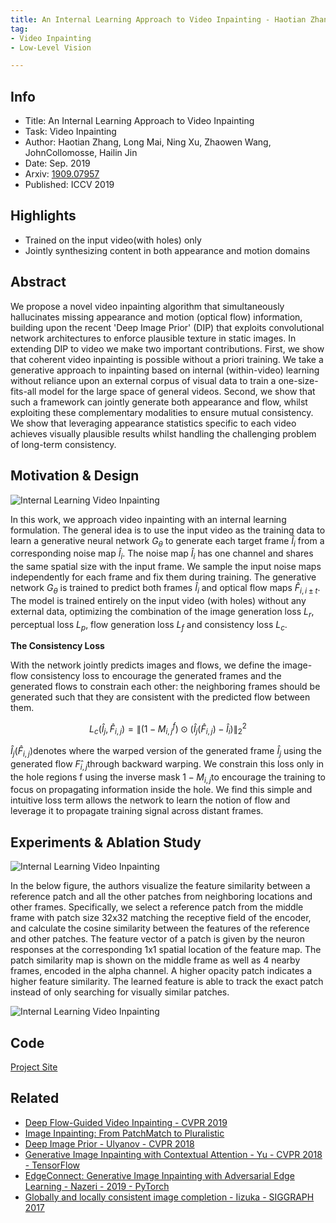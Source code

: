 ```yaml
---
title: An Internal Learning Approach to Video Inpainting - Haotian Zhang - ICCV 2019
tag:
- Video Inpainting
- Low-Level Vision

---
```


## Info

- Title: An Internal Learning Approach to Video Inpainting
- Task:  Video Inpainting
- Author: Haotian Zhang, Long Mai, Ning Xu, Zhaowen Wang, JohnCollomosse,  Hailin Jin    
- Date: Sep. 2019
- Arxiv: [1909.07957](https://arxiv.org/abs/1909.07957)
- Published: ICCV 2019



## Highlights

- Trained on the input video(with holes) only
- Jointly synthesizing content in both appearance and motion domains

## Abstract

We propose a novel video inpainting algorithm that simultaneously hallucinates missing appearance and motion (optical flow) information, building upon the recent 'Deep Image Prior' (DIP) that exploits convolutional network architectures to enforce plausible texture in static images. In extending DIP to video we make two important contributions. First, we show that coherent video inpainting is possible without a priori training. We take a generative approach to inpainting based on internal (within-video) learning without reliance upon an external corpus of visual data to train a one-size-fits-all model for the large space of general videos. Second, we show that such a framework can jointly generate both appearance and flow, whilst exploiting these complementary modalities to ensure mutual consistency. We show that leveraging appearance statistics specific to each video achieves visually plausible results whilst handling the challenging problem of long-term consistency.



## Motivation & Design

![Internal Learning Video Inpainting](https://cs.stanford.edu/~haotianz/publications/video_inpainting/images/framework.png)

<script async src="https://pagead2.googlesyndication.com/pagead/js/adsbygoogle.js"></script>
<ins class="adsbygoogle"
     style="display:block; text-align:center;"
     data-ad-layout="in-article"
     data-ad-format="fluid"
     data-ad-client="ca-pub-4466575858054752"
     data-ad-slot="8787986126"></ins>
<script>
     (adsbygoogle = window.adsbygoogle || []).push({});
</script>


In this work, we approach video inpainting with an internal learning formulation. The general idea is to use the input video as the training data to learn a generative neural network $G_{\theta}$ to generate each target frame $\hat{I}_i$ from a corresponding noise map $\hat{I}_i$. The noise map $\hat{I}_i$ has one channel and shares the same spatial size with the input frame. We sample the input noise maps independently for each frame and fix them during training. The generative network $G_{\theta}$ is trained to predict both frames $\hat{I}_i$ and optical flow maps $\hat{F}_{i, i \pm t}$. The model is trained entirely on the input video (with holes) without any external data, optimizing the combination of the image generation loss $L_r$, perceptual loss $L_p$, flow generation loss $L_f$ and consistency loss $L_c$.

**The Consistency Loss**

With the network jointly predicts images and flows, we define the image-flow consistency loss
to encourage the generated frames and the generated flows to constrain each other: the neighboring frames should be generated such that they are consistent with the predicted flow between them.

$$
L_{c}\left(\hat{I}_{j}, \hat{F}_{i, j}\right)=\left\|\left(1-M_{i, j}^{f}\right) \odot\left(\hat{I}_{j}\left(\hat{F}_{i, j}\right)-\hat{I}_{i}\right)\right\|_{2}^{2}
$$


$\hat{I}_{j}\left(\hat{F}_{i, j}\right)​$ denotes where the warped version of the generated frame $\hat{I}_{j}​$ using the generated flow $F̂_{i,j} ​$ through backward warping. We constrain this loss only in the hole regions f using the inverse mask $1−M_{i,j}​$  to encourage the training to focus on propagating information inside the hole. We find this simple and intuitive loss term allows the network to learn the notion of flow and leverage it to propagate training signal across distant frames.




## Experiments & Ablation Study

![Internal Learning Video Inpainting](https://cs.stanford.edu/~haotianz/publications/video_inpainting/images/results.png)

<script async src="https://pagead2.googlesyndication.com/pagead/js/adsbygoogle.js"></script>
<ins class="adsbygoogle"
     style="display:block; text-align:center;"
     data-ad-layout="in-article"
     data-ad-format="fluid"
     data-ad-client="ca-pub-4466575858054752"
     data-ad-slot="8787986126"></ins>
<script>
     (adsbygoogle = window.adsbygoogle || []).push({});
</script>


In the below figure, the authors visualize the feature similarity between a reference patch and all the
other patches from neighboring locations and other frames. Specifically, we select a reference patch from the middle frame with patch size 32x32 matching the receptive field of the encoder, and calculate the cosine similarity between the features of the reference and other patches. The feature vector of a patch is given by the neuron responses at the corresponding 1x1 spatial location of the feature map. The patch similarity map is shown on the middle frame as well as 4 nearby frames, encoded in the alpha channel. A higher opacity patch indicates a higher feature similarity.  The learned feature is able to track the exact patch instead of only searching for visually similar patches.



![Internal Learning Video Inpainting](https://i.imgur.com/4hr6j3d.png)






## Code

[Project Site](https://cs.stanford.edu/~haotianz/publications/video_inpainting/)



## Related

- [Deep Flow-Guided Video Inpainting - CVPR 2019](https://arxivnote.ddlee.cn/2019/09/28/Flow-Guided-Video-Inpainting.html)
- [Image Inpainting: From PatchMatch to Pluralistic](https://arxivnote.ddlee.cn/2019/09/22/Image-Inpainting-PatchMatch-Edge-Connect-Partial-Conv.html)
- [Deep Image Prior - Ulyanov - CVPR 2018](https://arxivnote.ddlee.cn/2019/08/26/Deep-Image-Prior-Ulyanov-CVPR-2018.html)
- [Generative Image Inpainting with Contextual Attention - Yu - CVPR 2018 - TensorFlow](https://arxivnote.ddlee.cn/2019/08/06/Generative-Image-Inpainting-with-Contextual-Attention-Yu-CVPR-TensorFlow.html)
- [EdgeConnect: Generative Image Inpainting with Adversarial Edge Learning - Nazeri - 2019 - PyTorch](https://arxivnote.ddlee.cn/2019/08/05/EdgeConnect-Generative-Image-Inpainting-with-Adversarial-Edge-Learning-Nazeri.html)
- [Globally and locally consistent image completion - Iizuka - SIGGRAPH 2017](https://arxivnote.ddlee.cn/2019/08/04/Globally-and-locally-consistent-image-completion-SIGGRAPH.html)